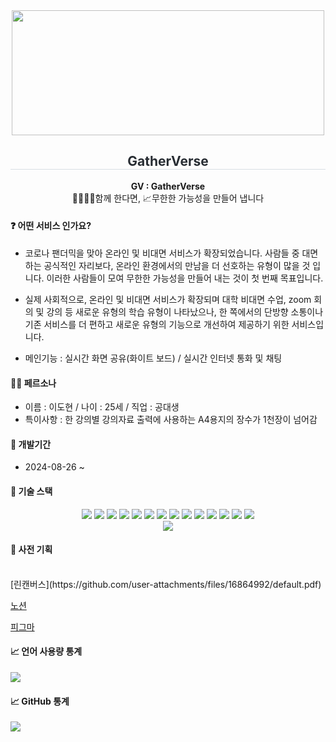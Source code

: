<div align="center" width="500">
  <img src="" width="500" height="200">
  <h2 style="border-bottom: 1px solid #d8dee4; color: #282d33;">GatherVerse</h2>

**GV : GatherVerse**
</br>
👨‍👩‍👦‍👦함께 한다면, 📈무한한 가능성을 만들어 냅니다

</div>
<h4>❓ 어떤 서비스 인가요?</h4>

- 코로나 팬더믹을 맞아 온라인 및 비대면 서비스가 확장되었습니다. 사람들 중 대면하는 공식적인 자리보다, 온라인 환경에서의 만남을 더 선호하는 유형이 많을 것 입니다. 이러한 사람들이 모여 무한한 가능성을 만들어 내는 것이 첫 번째 목표입니다.

- 실제 사회적으로, 온라인 및 비대면 서비스가 확장되며 대학 비대면 수업, zoom 회의 및 강의 등 새로운 유형의 학습 유형이 나타났으나, 한 쪽에서의 단방향 소통이나 기존 서비스를 더 편하고 새로운 유형의 기능으로 개선하여 제공하기 위한 서비스입니다.

- 메인기능 : 실시간 화면 공유(화이트 보드) / 실시간 인터넷 통화 및 채팅

<h4>👩‍💼 페르소나</h4>

- 이름 : 이도현 / 나이 : 25세 / 직업 : 공대생
- 특이사항 : 한 강의별 강의자료 출력에 사용하는 A4용지의 장수가 1천장이 넘어감

<h4>📅 개발기간</h4>

- 2024-08-26 ~

<h4>📌 기술 스택</h4>
<div style="margin: 0 auto; text-align: center;" align="center">
        <img src="https://img.shields.io/badge/CSS3-1572B6?style=for-the-badge&logo=CSS3&logoColor=white">
        <img src="https://img.shields.io/badge/Eslint-4B32C3?style=for-the-badge&logo=Eslint&logoColor=white">
        <img src="https://img.shields.io/badge/Figma-F24E1E?style=for-the-badge&logo=Figma&logoColor=white">
        <img src="https://img.shields.io/badge/Git-F05032?style=for-the-badge&logo=Git&logoColor=white">
        <img src="https://img.shields.io/badge/Notion-000000?style=for-the-badge&logo=Notion&logoColor=white">
        <img src="https://img.shields.io/badge/Prettier-F7B93E?style=for-the-badge&logo=Prettier&logoColor=white">
        <img src="https://img.shields.io/badge/React-61DAFB?style=for-the-badge&logo=React&logoColor=white">
        <img src="https://img.shields.io/badge/Github-181717?style=for-the-badge&logo=Github&logoColor=white">
        <img src="https://img.shields.io/badge/HTML5-E34F26?style=for-the-badge&logo=HTML5&logoColor=white">
        <img src="https://img.shields.io/badge/Javascript-F7DF1E?style=for-the-badge&logo=Javascript&logoColor=white">
        <img src="https://img.shields.io/badge/StyledComponents-DB7093?style=for-the-badge&logo=StyledComponents&logoColor=white">
        <img src="https://img.shields.io/badge/typescript-3178C6?style=for-the-badge&logo=typescript&logoColor=white">
        <img src="https://img.shields.io/badge/reacthookform-EC5990?style=for-the-badge&logo=reacthookform&logoColor=white">
        <img src="https://img.shields.io/badge/firebase-DD2C00?style=for-the-badge&logo=firebase&logoColor=white">
  <div style={{width : "30px", height : "10px"}}>
    <img src="https://user-images.githubusercontent.com/958486/218346783-72be5ae3-b953-4dd7-b239-788a882fdad6.svg">
  </div>
        
        
</div>

<h4>📌 사전 기획</h4>
</br>
[린캔버스](https://github.com/user-attachments/files/16864992/default.pdf)

[노션](https://spotted-party-00f.notion.site/GatherVerse-2f21ffcbf5934c5a92d94ff90c2c35f2?pvs=4)

[피그마](https://www.figma.com/design/a1zOinzJF9v6Z1Zwj2FBpX/GV?node-id=2-389&t=4jWCb2JrjAcvTXdb-1)

<div align="flex-start">
<h4 align="flex-start">📈 언어 사용량 통계</h4>
  <!-- Top Languages Card -->
  <a href="https://github.com/2doh/github-readme-stats">
    <img src="https://github-readme-stats.vercel.app/api/top-langs/?username=2doh&layout=compact" />
  </a>

<div align="flex-start">
<h4 align="flex-start">📈 GitHub 통계</h4>
  <a href="https://github.com/2doh/github-readme-stats" >
    <img src="https://github-readme-stats.vercel.app/api?username=2doh&show_icons=true&theme=white" />
  </a>
</div>
